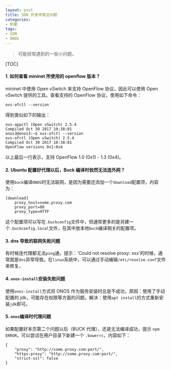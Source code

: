 ```yaml
---
layout: post
title: SDN 开发中常见问题
categories: 
- 积累
tags: 
- SDN
- ONOS
---
```


> 可能经常遇到的一些小问题。

<!--more-->

[TOC]

#### 1. 如何查看 mininet 所使用的 openflow 版本？

mininet 中使用 Open vSwitch 来支持 OpenFlow 协议，因此可以使用 Open vSwitch 提供的工具。查看支持的 OpenFlow 协议，使用如下命令：

```
ovs-ofctl --version
```

得到类似如下的输出：

```
ovs-appctl (Open vSwitch) 2.5.4
Compiled Oct 30 2017 10:38:01
onos3@onos3:~$ ovs-ofctl --version
ovs-ofctl (Open vSwitch) 2.5.4
Compiled Oct 30 2017 10:38:01
OpenFlow versions 0x1:0x4
```

以上最后一行表示，支持 OpenFlow 1.0 (0x1) - 1.3 (0x4)。

#### 2. Ubuntu 配置好代理以后，Buck 编译时依然无法连外网？

使用`buck`编译`ONOS`时无法联网，是因为需要还添加一个`download`配置项，内容为：

```
[download]
	proxy_host=some.proxy.com
	proxy_port=80
	proxy_type=HTTP
```

这个配置项可以写在`.buckconfig`文件中，但通常更多的是另建一个`.buckconfig.local`文件，在其中放本地`buck`编译相关的配置项。

#### 3. dns 导致的联网失败问题

有时候连代理都无法`ping`通，提示：'Could not resolve proxy: xxx'的时候，通常就是`dns`异常导致。在`linux`系统中，可以通过手动编辑`/etc/resolve.conf`文件来修复。

#### 4. `onos-install`安装失败问题

使用`onos-install`方式将 ONOS 作为服务安装时总是不成功，原因：使用了手动配置的 jdk，可能存在权限等方面的问题。解决：使用`apt install`的方式重新安装`jdk`即可。

#### 5. `onos`编译时代理问题

如果配置好本页第二个问题以后（BUCK 代理），还是无法编译成功，提示 `npm ERROR`，可以尝试在用户目录下新建一个 `.bowerrc`，内容如下：

```
{
	"proxy": "http://some.proxy.com:port/",
	"https-proxy": "http://some.proxy.com:port/",
	"strict-ssl": false
}
```